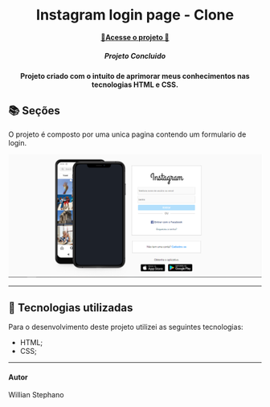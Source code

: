 <h1 align="center">
  <br>Instagram login page - Clone
</h1>

<p align="center">
  <a href="https://willianstephano.github.io/Instagram-Clone/">
    <b>🚀Acesse o projeto 🚀</b>
  </a>
  
 <h5 align="center">
  Projeto Concluido
</h5>


<h4 align="center">
  Projeto criado com o intuito de aprimorar meus conhecimentos nas tecnologias HTML e CSS.
</h4>

## 📚 Seções
O projeto é composto por uma  unica pagina contendo um formulario de login.


<img src="Conteudo/previa-img.PNG" alt="Imagem de pré-visualização da pagina">

---

## 💼 Tecnologias utilizadas
Para o desenvolvimento deste projeto utilizei as seguintes tecnologias:

- HTML;
- CSS;

---

#### Autor
Willian Stephano

